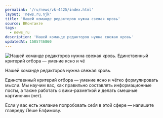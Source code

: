 ```yaml
---
permalink: '/ru/news/vk-4425/index.html'
layout: 'news.ru.njk'
title: 'Нашей команде редакторов нужна свежая кровь'
source: ВКонтакте
tags:
  - news_ru
description: 'Нашей команде редакторов нужна свежая кровь'
updatedAt: 1505746860
---
```

![Нашей команде редакторов нужна свежая кровь. Единственный критерий отбора — умение ясно и чё](https://sun9-68.userapi.com/impf/c841338/v841338251/1c9b6/VhVZ3Utdezw.jpg?size=604x518&quality=96&proxy=1&sign=5517d284838f6a945447944596a15dba&c_uniq_tag=IKpJzMdnPUru4uv-MA6pLF1stVg78syO0zIYwZ78x2E&type=album)

Нашей команде редакторов нужна свежая кровь.

Единственный критерий отбора — умение ясно и чётко формулировать мысли. Мы научим вас, как правильно составлять информационные посты, а также работать с вики-разметкой и делать смешные картиночки (нет).

Если у вас есть желание попробовать себя в этой сфере — напишите главреду Лёше Елфимову.
